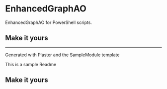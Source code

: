 # EnhancedGraphAO

EnhancedGraphAO for PowerShell scripts.

## Make it yours

---
Generated with Plaster and the SampleModule template


This is a sample Readme

## Make it yours
